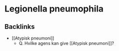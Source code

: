 # Legionella pneumophila

## Backlinks
* [[Atypisk pneumoni]]
	* Q. Hvilke agens kan give [[Atypisk pneumoni]]?

<!-- {BearID:E294AB66-80D1-4DDA-9E7C-0A2D5D704A63-9395-0000276AF139C6B2} -->
